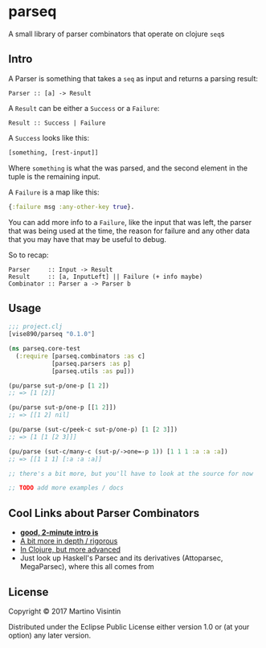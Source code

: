 # parseq

A small library of parser combinators that operate on clojure `seq`s

## Intro

A Parser is something that takes a `seq` as input and returns a parsing result:

```
Parser :: [a] -> Result
```

A `Result` can be either a `Success` or a `Failure`:

```
Result :: Success | Failure
```

A `Success` looks like this:

```clojure
[something, [rest-input]]
```

Where `something` is what the was parsed, and the second element in the tuple
is the remaining input.

A `Failure` is a map like this:

```clojure
{:failure msg :any-other-key true}.
```

You can add more info to a `Failure`, like the input that was left, the parser
that was being used at the time, the reason for failure and any other data that
you may have that may be useful to debug.

So to recap:

```
Parser     :: Input -> Result
Result     :: [a, InputLeft] || Failure (+ info maybe)
Combinator :: Parser a -> Parser b
```

## Usage

```clojure
;;; project.clj
[vise890/parseq "0.1.0"]
```

```clojure
(ns parseq.core-test
  (:require [parseq.combinators :as c]
            [parseq.parsers :as p]
            [parseq.utils :as pu]))

(pu/parse sut-p/one-p [1 2])
;; => [1 [2]]

(pu/parse sut-p/one-p [[1 2]])
;; => [[1 2] nil]

(pu/parse (sut-c/peek-c sut-p/one-p) [1 [2 3]])
;; => [1 [1 [2 3]]]

(pu/parse (sut-c/many-c (sut-p/->one=-p 1)) [1 1 1 :a :a :a])
;; => [[1 1 1] [:a :a :a]]

;; there's a bit more, but you'll have to look at the source for now

;; TODO add more examples / docs
```

## Cool Links about Parser Combinators

* [**good, 2-minute intro is**](http://theorangeduck.com/page/you-could-have-invented-parser-combinators)
* [A bit more in depth / rigorous](http://sigusr2.net/parser-combinators-made-simple.html)
* [In Clojure, but more advanced](https://gist.github.com/kachayev/b5887f66e2985a21a466)
* Just look up Haskell's Parsec and its derivatives (Attoparsec, MegaParsec), where this all comes from

## License

Copyright © 2017 Martino Visintin

Distributed under the Eclipse Public License either version 1.0 or (at
your option) any later version.

